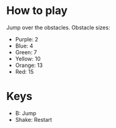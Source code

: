 # How to play
Jump over the obstacles.
Obstacle sizes: 
- Purple: 2
- Blue: 4
- Green: 7
- Yellow: 10
- Orange: 13
- Red: 15

# Keys
- B: Jump
- Shake: Restart
